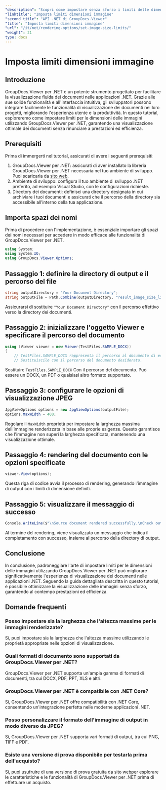 ```yaml
---
"description": "Scopri come impostare senza sforzo i limiti delle dimensioni delle immagini nelle applicazioni .NET utilizzando GroupDocs.Viewer per .NET, migliorando l'esperienza di visualizzazione dei documenti."
"linktitle": "Imposta limiti dimensioni immagine"
"second_title": "API .NET di GroupDocs.Viewer"
"title": "Imposta limiti dimensioni immagine"
"url": "/it/net/rendering-options/set-image-size-limits/"
"weight": 21
type: docs
---
```

# Imposta limiti dimensioni immagine

## Introduzione
GroupDocs.Viewer per .NET è un potente strumento progettato per facilitare la visualizzazione fluida dei documenti nelle applicazioni .NET. Grazie alle sue solide funzionalità e all'interfaccia intuitiva, gli sviluppatori possono integrare facilmente le funzionalità di visualizzazione dei documenti nei loro progetti, migliorando l'esperienza utente e la produttività. In questo tutorial, esploreremo come impostare limiti per le dimensioni delle immagini utilizzando GroupDocs.Viewer per .NET, garantendo una visualizzazione ottimale dei documenti senza rinunciare a prestazioni ed efficienza.
## Prerequisiti
Prima di immergerti nel tutorial, assicurati di avere i seguenti prerequisiti:
1. GroupDocs.Viewer per .NET: assicurati di aver installato la libreria GroupDocs.Viewer per .NET necessaria nel tuo ambiente di sviluppo. Puoi scaricarla da [sito web](https://releases.groupdocs.com/viewer/net/).
2. Ambiente di sviluppo: configura il tuo ambiente di sviluppo .NET preferito, ad esempio Visual Studio, con le configurazioni richieste.
3. Directory dei documenti: definisci una directory designata in cui archiviare i tuoi documenti e assicurati che il percorso della directory sia accessibile all'interno della tua applicazione.

## Importa spazi dei nomi
Prima di procedere con l'implementazione, è essenziale importare gli spazi dei nomi necessari per accedere in modo efficace alle funzionalità di GroupDocs.Viewer per .NET.
```csharp
using System;
using System.IO;
using GroupDocs.Viewer.Options;
```
## Passaggio 1: definire la directory di output e il percorso del file
```csharp
string outputDirectory = "Your Document Directory";
string outputFile = Path.Combine(outputDirectory, "result_image_size_limit.jpg");
```
Assicurarsi di sostituire `"Your Document Directory"` con il percorso effettivo verso la directory dei documenti.
## Passaggio 2: inizializzare l'oggetto Viewer e specificare il percorso del documento
```csharp
using (Viewer viewer = new Viewer(TestFiles.SAMPLE_DOCX))
{
    // TestFiles.SAMPLE_DOCX rappresenta il percorso al documento di esempio.
    // Sostituiscilo con il percorso del documento desiderato.
```
Sostituire `TestFiles.SAMPLE_DOCX` Con il percorso del documento. Può essere un DOCX, un PDF o qualsiasi altro formato supportato.
## Passaggio 3: configurare le opzioni di visualizzazione JPEG
```csharp
JpgViewOptions options = new JpgViewOptions(outputFile);
options.MaxWidth = 400;
```
Regolare il `MaxWidth` proprietà per impostare la larghezza massima dell'immagine renderizzata in base alle proprie esigenze. Questo garantisce che l'immagine non superi la larghezza specificata, mantenendo una visualizzazione ottimale.
## Passaggio 4: rendering del documento con le opzioni specificate
```csharp
viewer.View(options);
```
Questa riga di codice avvia il processo di rendering, generando l'immagine di output con i limiti di dimensione definiti.
## Passaggio 5: visualizzare il messaggio di successo
```csharp
Console.WriteLine($"\nSource document rendered successfully.\nCheck output in {outputDirectory}.");
```
Al termine del rendering, viene visualizzato un messaggio che indica il completamento con successo, insieme al percorso della directory di output.

## Conclusione
In conclusione, padroneggiare l'arte di impostare limiti per le dimensioni delle immagini utilizzando GroupDocs.Viewer per .NET può migliorare significativamente l'esperienza di visualizzazione dei documenti nelle applicazioni .NET. Seguendo la guida dettagliata descritta in questo tutorial, è possibile ottimizzare la visualizzazione delle immagini senza sforzo, garantendo al contempo prestazioni ed efficienza.
## Domande frequenti
### Posso impostare sia la larghezza che l'altezza massime per le immagini renderizzate?
Sì, puoi impostare sia la larghezza che l'altezza massime utilizzando le proprietà appropriate nelle opzioni di visualizzazione.
### Quali formati di documento sono supportati da GroupDocs.Viewer per .NET?
GroupDocs.Viewer per .NET supporta un'ampia gamma di formati di documenti, tra cui DOCX, PDF, PPT, XLS e altri.
### GroupDocs.Viewer per .NET è compatibile con .NET Core?
Sì, GroupDocs.Viewer per .NET offre compatibilità con .NET Core, consentendo un'integrazione perfetta nelle moderne applicazioni .NET.
### Posso personalizzare il formato dell'immagine di output in modo diverso da JPEG?
Sì, GroupDocs.Viewer per .NET supporta vari formati di output, tra cui PNG, TIFF e PDF.
### Esiste una versione di prova disponibile per testarla prima dell'acquisto?
Sì, puoi usufruire di una versione di prova gratuita da [sito web](https://releases.groupdocs.com/viewer/net/)per esplorare le caratteristiche e le funzionalità di GroupDocs.Viewer per .NET prima di effettuare un acquisto.